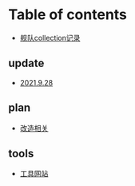 # Table of contents

* [舰队collection记录](README.md)

## update

* [2021.9.28](update/2021.9.28.md)

## plan

* [改造相关](plan/gai-zao-xiang-guan.md)

## tools

* [工具网站](tools/gong-ju-wang-zhan.md)

